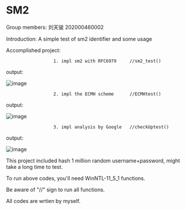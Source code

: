 # SM2
Group members: 刘天骏 202000460002

Introduction: A simple test of sm2 identifier and some usage

Accomplished project: 

                      1. impl sm2 with RFC6979     //sm2_test()

output:

![image](https://user-images.githubusercontent.com/87689532/182011174-6b4f8633-b706-4ac4-b0e6-861b26bdb160.png)

                      2. impl the ECMH scheme      //ECMHtest()

output:

![image](https://user-images.githubusercontent.com/87689532/181862249-83b494ab-e7a9-416d-8bb2-9701ef618544.png)

                      3. impl analysis by Google   //checkUptest()

output:

![image](https://user-images.githubusercontent.com/87689532/181867113-8ba019d5-cb53-48e5-83cb-ae8e70362fe2.png)

This project included hash 1 million random username+password, might take a long time to test.

To run above codes, you'll need WinNTL-11_5_1 functions.

Be aware of "//" sign to run all functions.

All codes are wrtien by myself.
